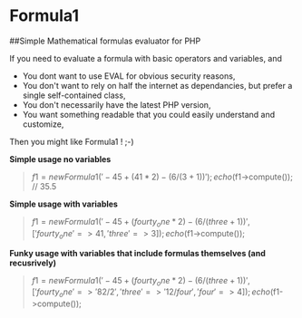 # Formula1
##Simple Mathematical formulas evaluator for PHP

If you need to evaluate a formula with basic operators and variables, and

* You dont want to use EVAL for obvious security reasons,
* You don't want to rely on half the internet as dependancies, but prefer a single self-contained class,
* You don't necessarily have the latest PHP version,
* You want something readable that you could easily understand and customize,

Then you might like Formula1 ! ;-)


**Simple usage no variables**

> $f1 = new Formula1('-45+(41*2)-(6/(3+1))');
> echo($f1->compute()); // 35.5


**Simple usage with variables**

> $f1 = new Formula1('-45+(fourty_one*2)-(6/(three+1))' , ['fourty_one'=>41, 'three'=>3]);
> echo($f1->compute());


**Funky usage with variables that include formulas themselves (and recusrively)**

> $f1 = new Formula1('-45+(fourty_one*2)-(6/(three+1))' , ['fourty_one'=>'82/2', 'three'=>'12/four', 'four'=>4]);
> echo($f1->compute());



